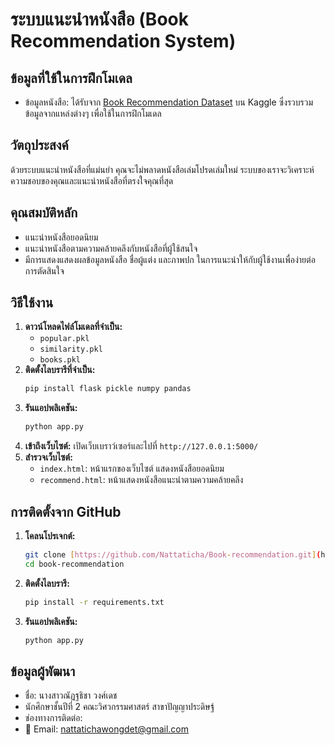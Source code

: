# ระบบแนะนำหนังสือ (Book Recommendation System)

## ข้อมูลที่ใช้ในการฝึกโมเดล

* ข้อมูลหนังสือ: ได้รับจาก [Book Recommendation Dataset](https://www.kaggle.com/datasets/arashnic/book-recommendation-dataset) บน Kaggle ซึ่งรวบรวมข้อมูลจากแหล่งต่างๆ เพื่อใช้ในการฝึกโมเดล

## วัตถุประสงค์

ด้วยระบบแนะนำหนังสือที่แม่นยำ คุณจะไม่พลาดหนังสือเล่มโปรดเล่มใหม่ ระบบของเราจะวิเคราะห์ความชอบของคุณและแนะนำหนังสือที่ตรงใจคุณที่สุด

## คุณสมบัติหลัก

* แนะนำหนังสือยอดนิยม
* แนะนำหนังสือตามความคล้ายคลึงกับหนังสือที่ผู้ใช้สนใจ
* มีการแสดงแสดงผลข้อมูลหนังสือ ชื่อผู้แต่ง และภาพปก ในการแนะนำให้กับผู้ใช้งานเพื่อง่ายต่อการตัดสินใจ

## วิธีใช้งาน

1.  **ดาวน์โหลดไฟล์โมเดลที่จำเป็น:**
    * `popular.pkl`
    * `similarity.pkl`
    * `books.pkl`
2.  **ติดตั้งไลบรารีที่จำเป็น:**
    ```bash
    pip install flask pickle numpy pandas
    ```
3.  **รันแอปพลิเคชัน:**
    ```bash
    python app.py
    ```
4.  **เข้าถึงเว็บไซต์:** เปิดเว็บเบราว์เซอร์และไปที่ `http://127.0.0.1:5000/`
5.  **สำรวจเว็บไซต์:**
    * `index.html`: หน้าแรกของเว็บไซต์ แสดงหนังสือยอดนิยม
    * `recommend.html`: หน้าแสดงหนังสือแนะนำตามความคล้ายคลึง

## การติดตั้งจาก GitHub

1.  **โคลนโปรเจกต์:**
    ```bash
    git clone [https://github.com/Nattaticha/Book-recommendation.git](https://github.com/Nattaticha/Book-reccommendation.git)
    cd book-recommendation
    ```
2.  **ติดตั้งไลบรารี:**
    ```bash
    pip install -r requirements.txt
    ```
3.  **รันแอปพลิเคชัน:**
    ```bash
    python app.py
    ```

## ข้อมูลผู้พัฒนา
* ชื่อ: นางสาวณัฏฐธิชา วงศ์เดช
* นักศึกษาชั้นปีที่ 2 คณะวิศวกรรมศาสตร์ สาขาปัญญาประดิษฐ์
* ช่องทางการติดต่อ:
* 📧 Email: nattatichawongdet@gmail.com

